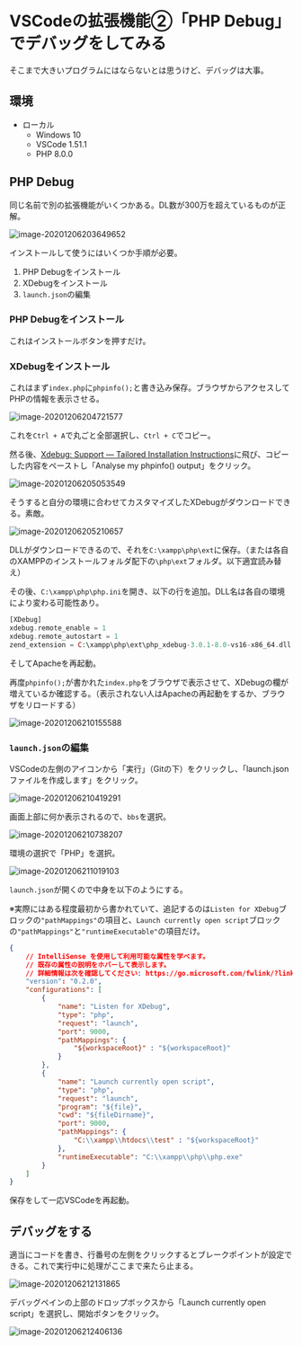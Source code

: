 # VSCodeの拡張機能②「PHP Debug」でデバッグをしてみる

そこまで大きいプログラムにはならないとは思うけど、デバッグは大事。

## 環境

* ローカル
  * Windows 10
  * VSCode 1.51.1
  * PHP 8.0.0

## PHP Debug

同じ名前で別の拡張機能がいくつかある。DL数が300万を超えているものが正解。

![image-20201206203649652](image/debug/rs-image-20201206203649652.png)

インストールして使うにはいくつか手順が必要。

1. PHP Debugをインストール
2. XDebugをインストール
3. `launch.json`の編集

### PHP Debugをインストール

これはインストールボタンを押すだけ。

### XDebugをインストール

これはまず`index.php`に`phpinfo();`と書き込み保存。ブラウザからアクセスしてPHPの情報を表示させる。

![image-20201206204721577](image/debug/rs-image-20201206204721577.png)

これを`Ctrl + A`で丸ごと全部選択し、`Ctrl + C`でコピー。

然る後、[Xdebug: Support — Tailored Installation Instructions](https://xdebug.org/wizard)に飛び、コピーした内容をペーストし「Analyse my phpinfo() output」をクリック。

![image-20201206205053549](image/debug/rs-image-20201206205053549.png)

そうすると自分の環境に合わせてカスタマイズしたXDebugがダウンロードできる。素敵。

![image-20201206205210657](image/debug/rs-image-20201206205210657.png)

DLLがダウンロードできるので、それを`C:\xampp\php\ext`に保存。（または各自のXAMPPのインストールフォルダ配下の`\php\ext`フォルダ。以下適宜読み替え）

その後、`C:\xampp\php\php.ini`を開き、以下の行を追加。DLL名は各自の環境により変わる可能性あり。

~~~php
[XDebug]
xdebug.remote_enable = 1
xdebug.remote_autostart = 1
zend_extension = C:\xampp\php\ext\php_xdebug-3.0.1-8.0-vs16-x86_64.dll
~~~

そしてApacheを再起動。

再度`phpinfo();`が書かれた`index.php`をブラウザで表示させて、XDebugの欄が増えているか確認する。（表示されない人はApacheの再起動をするか、ブラウザをリロードする）

![image-20201206210155588](image/debug/rs-image-20201206210155588.png)

### `launch.json`の編集

VSCodeの左側のアイコンから「実行」（Gitの下）をクリックし、「launch.jsonファイルを作成します」をクリック。

![image-20201206210419291](image/debug/rs-image-20201206210419291.png)

画面上部に何か表示されるので、`bbs`を選択。

![image-20201206210738207](image/debug/image-20201206210738207.png)

環境の選択で「PHP」を選択。

![image-20201206211019103](image/debug/image-20201206211019103.png)

`launch.json`が開くので中身を以下のようにする。

※実際にはある程度最初から書かれていて、追記するのは`Listen for XDebug`ブロックの`"pathMappings"`の項目と、`Launch currently open script`ブロックの`"pathMappings"`と`"runtimeExecutable"`の項目だけ。

~~~json
{
    // IntelliSense を使用して利用可能な属性を学べます。
    // 既存の属性の説明をホバーして表示します。
    // 詳細情報は次を確認してください: https://go.microsoft.com/fwlink/?linkid=830387
    "version": "0.2.0",
    "configurations": [
        {
            "name": "Listen for XDebug",
            "type": "php",
            "request": "launch",
            "port": 9000,
            "pathMappings": {
                "${workspaceRoot}" : "${workspaceRoot}"
            }
        },
        {
            "name": "Launch currently open script",
            "type": "php",
            "request": "launch",
            "program": "${file}",
            "cwd": "${fileDirname}",
            "port": 9000,
            "pathMappings": {
                "C:\\xampp\\htdocs\\test" : "${workspaceRoot}"
            },
            "runtimeExecutable": "C:\\xampp\\php\\php.exe"
        }
    ]
}
~~~

保存をして一応VSCodeを再起動。

## デバッグをする

適当にコードを書き、行番号の左側をクリックするとブレークポイントが設定できる。これで実行中に処理がここまで来たら止まる。

![image-20201206212131865](image/debug/rs-image-20201206212131865.png)

デバッグペインの上部のドロップボックスから「Launch currently open script」を選択し、開始ボタンをクリック。

![image-20201206212406136](image/debug/image-20201206212406136.png)
